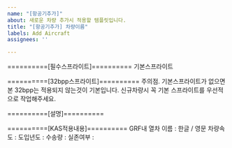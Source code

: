 ```yaml
---
name: "[항공기추가]"
about: 새로운 차량 추가시 적용할 템플릿입니다.
title: "[항공기추가] 차량이름"
labels: Add Aircraft
assignees: ''

---
```


==========[필수스프라이트]==========
기본스프라이트

==========[32bpp스프라이트]==========
주의점. 기본스프라이트가 없으면 본 32bpp는 적용되지 않는것이 기본입니다.
신규차량시 꼭 기본 스프라이트를 우선적으로 작업해주세요.

==========[설명]==========

==========[KAS적용내용]==========
GRF내 열차 이름 : 한글 / 영문
차량속도 :
도입년도 : 
수송량 : 
실존여부 : 
